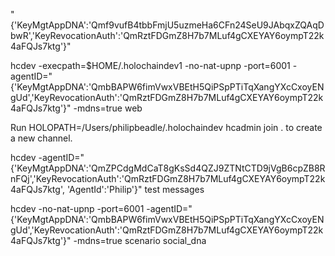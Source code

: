 

"{'KeyMgtAppDNA':'Qmf9vufB4tbbFmjU5uzmeHa6CFn24SeU9JAbqxZQAqDbwR','KeyRevocationAuth':'QmRztFDGmZ8H7b7MLuf4gCXEYAY6oympT22k4aFQJs7ktg'}"

hcdev -execpath=$HOME/.holochaindev1 -no-nat-upnp -port=6001 -agentID="{'KeyMgtAppDNA':'QmbBAPW6fimVwxVBEtH5QiPSpPTiTqXangYXcCxoyENgUd','KeyRevocationAuth':'QmRztFDGmZ8H7b7MLuf4gCXEYAY6oympT22k4aFQJs7ktg'}" -mdns=true web


Run HOLOPATH=/Users/philipbeadle/.holochaindev hcadmin join . <new channel name> to create a new channel.

hcdev  -agentID="{'KeyMgtAppDNA':'QmZPCdgMdCaT8gKsSd4QZJ9ZTNtCTD9jVgB6cpZB8RnFQj','KeyRevocationAuth':'QmRztFDGmZ8H7b7MLuf4gCXEYAY6oympT22k4aFQJs7ktg', 'AgentId':'Philip'}" test messages

hcdev -no-nat-upnp -port=6001 -agentID="{'KeyMgtAppDNA':'QmbBAPW6fimVwxVBEtH5QiPSpPTiTqXangYXcCxoyENgUd','KeyRevocationAuth':'QmRztFDGmZ8H7b7MLuf4gCXEYAY6oympT22k4aFQJs7ktg'}" -mdns=true scenario social_dna
